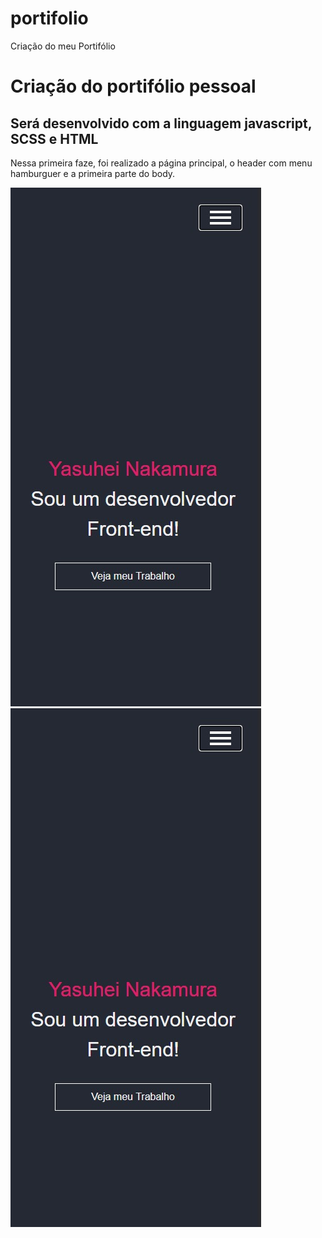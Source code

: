 # portifolio
Criação do meu Portifólio


# Criação do portifólio pessoal
## Será desenvolvido com a linguagem javascript, SCSS e HTML
Nessa primeira faze, foi realizado a página principal, o header com menu hamburguer e a primeira parte do body.




![imagem da aplicação final](https://github.com/yasuhei/portifolio/blob/main/body.jpeg)
![imagem do body](https://github.com/yasuhei/portifolio/blob/main/body1.jpeg)
